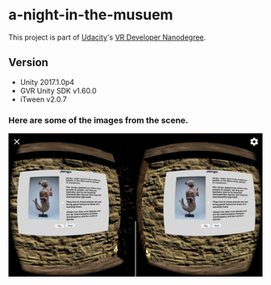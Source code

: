 # a-night-in-the-musuem

This project is part of [Udacity](https://www.udacity.com "Udacity - Be in demand")'s [VR Developer Nanodegree](https://www.udacity.com/course/vr-developer-nanodegree--nd017).

## Version
- Unity 2017.1.0p4
- GVR Unity SDK v1.60.0
- iTween v2.0.7

### Here are some of the images from the scene.

![alt text](https://github.com/blessingoraz/night-in-the-museum1/blob/master/Screenshot_20171218-130041.png?raw=true)




